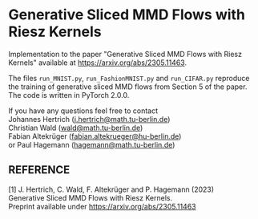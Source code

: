 # Generative Sliced MMD Flows with Riesz Kernels

Implementation to the paper "Generative Sliced MMD Flows with Riesz Kernels" available at https://arxiv.org/abs/2305.11463. 

The files `run_MNIST.py`, `run_FashionMNIST.py` and `run_CIFAR.py` reproduce the training of generative sliced MMD flows from Section 5 of the paper.
The code is written in PyTorch 2.0.0.

If you have any questions feel free to contact  
Johannes Hertrich (j.hertrich@math.tu-berlin.de)  
Christian Wald (wald@math.tu-berlin.de)  
Fabian Altekrüger (fabian.altekrueger@hu-berlin.de)  
or Paul Hagemann (hagemann@math.tu-berlin.de)

## REFERENCE

[1] J. Hertrich, C. Wald, F. Altekrüger and P. Hagemann (2023)  
Generative Sliced MMD Flows with Riesz Kernels.  
Preprint available under https://arxiv.org/abs/2305.11463
